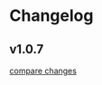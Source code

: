 # Changelog


## v1.0.7

[compare changes](https://github.com/Web-Artisan-Bros/wab-use/compare/@wab-use/nuxt_v1.0.6...v1.0.7)

